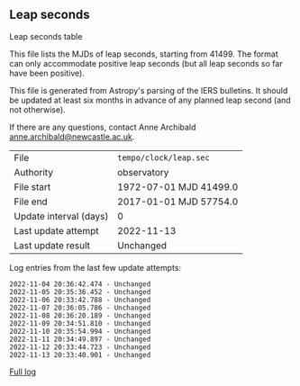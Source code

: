 
## Leap seconds

Leap seconds table

This file lists the MJDs of leap seconds, starting from 41499.
The format can only accommodate positive leap seconds (but all
leap seconds so far have been positive).

This file is generated from Astropy's parsing of the IERS
bulletins. It should be updated at least six months in advance
of any planned leap second (and not otherwise).

If there are any questions, contact Anne Archibald
<anne.archibald@newcastle.ac.uk>.

|     |     |
|:--- |:--- |
| File | `tempo/clock/leap.sec` |
| Authority | observatory |
| File start | 1972-07-01 MJD 41499.0 |
| File end | 2017-01-01 MJD 57754.0 |
| Update interval (days) | 0 |
| Last update attempt | 2022-11-13 |
| Last update result | Unchanged |

Log entries from the last few update attempts:
```
2022-11-04 20:36:42.474 - Unchanged
2022-11-05 20:35:36.452 - Unchanged
2022-11-06 20:33:42.788 - Unchanged
2022-11-07 20:36:05.786 - Unchanged
2022-11-08 20:36:20.189 - Unchanged
2022-11-09 20:34:51.810 - Unchanged
2022-11-10 20:35:54.994 - Unchanged
2022-11-11 20:34:49.897 - Unchanged
2022-11-12 20:33:44.723 - Unchanged
2022-11-13 20:33:40.901 - Unchanged
```
[Full log](https://raw.githubusercontent.com/ipta/pulsar-clock-corrections/main/log/tempo/clock/leap.sec.log)

